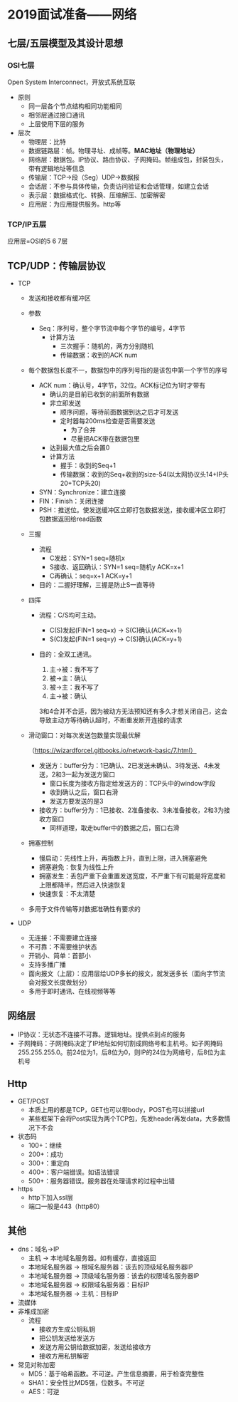 # 2019面试准备——网络

## 七层/五层模型及其设计思想

### OSI七层

Open System Interconnect，开放式系统互联

+ 原则
  + 同一层各个节点结构相同功能相同
  + 相邻层通过接口通讯
  + 上层使用下层的服务
+ 层次
  + 物理层：比特
  + 数据链路层：帧。物理寻址、成帧等。**MAC地址（物理地址）**
  + 网络层：数据包。IP协议、路由协议、子网掩码。帧组成包，封装包头，带有逻辑地址等信息
  + 传输层：TCP->段（Seg）UDP->数据报
  + 会话层：不参与具体传输，负责访问验证和会话管理，如建立会话
  + 表示层：数据格式化、转换、压缩解压、加密解密
  + 应用层：为应用提供服务。http等

### TCP/IP五层

应用层=OSI的5 6 7层

## TCP/UDP：传输层协议

+ TCP

  + 发送和接收都有缓冲区

  + 参数

    + Seq：序列号，整个字节流中每个字节的编号，4字节
      + 计算方法
        + 三次握手：随机的，两方分别随机
        + 传输数据：收到的ACK num
  + 每个数据包长度不一，数据包中的序列号指的是该包中第一个字节的序号
    
    + ACK num：确认号，4字节，32位。ACK标记位为1时才带有
      + 确认的是目前已收到的前面所有数据
      + 非立即发送
        + 顺序问题，等待前面数据到达之后才可发送
        + 定时器每200ms检查是否需要发送
          + 为了合并
          + 尽量把ACK带在数据包里
      + 达到最大值之后会置0
      + 计算方法
        + 握手：收到的Seq+1
        + 传输数据：收到的Seq+收到的size-54(以太网协议头14+IP头20+TCP头20)
    + SYN：Synchronize：建立连接
    + FIN：Finish：关闭连接
    + PSH：推送位。使发送缓冲区立即打包数据发送，接收缓冲区立即打包数据返回给read函数
    
  + 三握

    - 流程
      - C发起：SYN=1 seq=随机x
      - S接收、返回确认：SYN=1 seq=随机y ACK=x+1
      - C再确认：seq=x+1 ACK=y+1
    - 目的：二握好理解，三握是防止S一直等待

  + 四挥

    - 流程：C/S均可主动。

      - C(S)发起(FIN=1 seq=x) -> S(C)确认(ACK=x+1)
      - S(C)发起(FIN=1 seq=y) -> C(S)确认(ACK=y+1)

    - 目的：全双工通讯。

      1. 主->被：我不写了
      2. 被->主：确认
      3. 被->主：我不写了
      4. 主->被：确认

      3和4合并不合适，因为被动方无法预知还有多久才想关闭自己，这会导致主动方等待确认超时，不断重发断开连接的请求

  + 滑动窗口：对每次发送包数量实现最优解

    （https://wizardforcel.gitbooks.io/network-basic/7.html）

    + 发送方：buffer分为：1已确认、2已发送未确认、3待发送、4未发送，2和3一起为发送方窗口
      + 窗口长度为接收方指定给发送方的：TCP头中的window字段
      + 收到确认之后，窗口右滑
      + 发送方要发送的是3
    + 接收方：buffer分为：1已接收、2准备接收、3未准备接收，2和3为接收方窗口
      + 同样道理，取走buffer中的数据之后，窗口右滑

  + 拥塞控制

    + 慢启动：先线性上升，再指数上升，直到上限，进入拥塞避免
    + 拥塞避免：恢复为线性上升
    + 拥塞发生：丢包严重下会重置发送宽度，不严重下有可能是将宽度和上限都降半，然后进入快速恢复
    + 快速恢复：不太清楚
    
  + 多用于文件传输等对数据准确性有要求的

+ UDP

  + 无连接：不需要建立连接
  + 不可靠：不需要维护状态
  + 开销小、简单：首部小
  + 支持多播广播
  + 面向报文（上层）：应用层给UDP多长的报文，就发送多长（面向字节流会对报文长度做划分）
  + 多用于即时通讯、在线视频等等

## 网络层

+ IP协议：无状态不连接不可靠。逻辑地址。提供点到点的服务
+ 子网掩码：子网掩码决定了IP地址如何切割成网络号和主机号。如子网掩码255.255.255.0。前24位为1，后8位为0，则IP的24位为网络号，后8位为主机号

## Http

+ GET/POST
  + 本质上用的都是TCP，GET也可以带body，POST也可以拼接url
  + 某些框架下会将Post实现为两个TCP包，先发header再发data，大多数情况下不会
+ 状态码
  + 100+：继续
  + 200+：成功
  + 300+：重定向
  + 400+：客户端错误。如语法错误
  + 500+：服务器错误。服务器在处理请求的过程中出错
+ https
  + http下加入ssl层
  + 端口一般是443（http80）

## 其他

+ dns：域名->IP
  + 主机 -> 本地域名服务器。如有缓存，直接返回
  + 本地域名服务器 -> 根域名服务器：该去的顶级域名服务器IP
  + 本地域名服务器 -> 顶级域名服务器：该去的权限域名服务器IP
  + 本地域名服务器 -> 权限域名服务器：目标IP
  + 本地域名服务器 -> 主机：目标IP
+ 流媒体
+ 非堆成加密
  + 流程
    + 接收方生成公钥私钥
    + 把公钥发送给发送方
    + 发送方用公钥给数据加密，发送给接收方
    + 接收方用私钥解密
+ 常见对称加密
  + MD5：基于哈希函数。不可逆。产生信息摘要，用于检查完整性
  + SHA1：安全性比MD5强，位数多。不可逆
  + AES：可逆